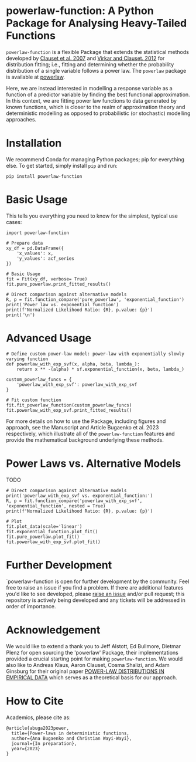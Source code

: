 # powerlaw-function: A Python Package for Analysing Heavy-Tailed Functions

`powerlaw-function` is a flexible Package that extends the statistical methods developed by [Clauset et al. 2007](https://arxiv.org/abs/0706.1062) and [Virkar and Clauset. 2012](https://arxiv.org/abs/1208.3524) for distribution fitting; i.e., fitting and determining whether the probability distribution of a single variable follows a power law.</b>
The `powerlaw` package is available at [powerlaw](https://github.com/jeffalstott/powerlaw/tree/master).

Here, we are instead interested in modelling a response variable as a function of a predictor variable by finding the best functional approximation. In this context, we are fitting power law functions to data generated by known functions, which is closer to the realm of approximation theory and deterministic modelling as opposed to probabilistic (or stochastic) modelling approaches. 


# Installation 

We recommend Conda for managing Python packages; pip for everything else. To get started, simply install `pip` and run:

  `pip install powerlaw-function`

# Basic Usage 

This tells you everything you need to know for the simplest, typical use cases:

    import powerlaw-function

    # Prepare data
    xy_df = pd.DataFrame({
        'x_values': x,
        'y_values': acf_series
    })

    # Basic Usage
    fit = Fit(xy_df, verbose= True)
    fit.pure_powerlaw.print_fitted_results()

    # Direct comparison against alternative models
    R, p = fit.function_compare('pure_powerlaw', 'exponential_function')
    print('Power law vs. exponential_function')
    print(f'Normalized Likelihood Ratio: {R}, p.value: {p}')
    print('\n')


# Advanced Usage 

    # Define custom power-law model: power-law with exponentially slowly varying function
    def powerlaw_with_exp_svf(x, alpha, beta, lambda_):
        return x ** -(alpha) * sf.exponential_function(x, beta, lambda_)

    custom_powerlaw_funcs = {
        'powerlaw_with_exp_svf': powerlaw_with_exp_svf
    }

    # Fit custom function
    fit.fit_powerlaw_function(custom_powerlaw_funcs)
    fit.powerlaw_with_exp_svf.print_fitted_results()

For more details on how to use the Package, including figures and approach, see the Manuscript and Article Bugaenko et al. 2023 respectively, which illustrate all of the `powerlaw-function` features and provide the mathematical background underlying these methods.

# Power Laws vs. Alternative Models

TODO

    # Direct comparison against alternative models
    print('powerlaw_with_exp_svf vs. exponential_function:')
    R, p = fit.function_compare('powerlaw_with_exp_svf', 'exponential_function', nested = True)
    print(f'Normalized Likelihood Ratio: {R}, p.value: {p}')
    
    # Plot
    fit.plot_data(scale='linear')
    fit.exponential_function.plot_fit()
    fit.pure_powerlaw.plot_fit()
    fit.powerlaw_with_exp_svf.plot_fit()


# Further Development

`powerlaw-function is open for further development by the community.  Feel free to raise an issue if you find a problem. If there are additional features you'd like to see developed, please [raise an issue](https://github.com/anabugaenko/powerlaw-function/issues) and/or pull request; this repository is actively being developed and any tickets will be addressed in order of importance. 

# Acknowledgement 

We would like to extend a thank you to Jeff Alstott, Ed Bullmore, Dietmar Plenz for open sourcing the 'powerlaw' Package, their implementations provided a crucial starting point for making `powerlaw-function`. We would also like to Andreas Klaus, Aaron Clauset, Cosma Shalizi, and Adam Ginsburg for their original paper [POWER-LAW DISTRIBUTIONS IN EMPIRICAL DATA](https://arxiv.org/abs/0706.1062)  which serves as a theoretical basis for our approach.

# How to Cite

  Academics, please cite as:
  
    @article{abuga2023power,
      title={Power-laws in deterministic functions,
      author={Ana Bugaenko and Christian Wayi-Wayi},
      journal={In preparation},
      year={2023}
    }


